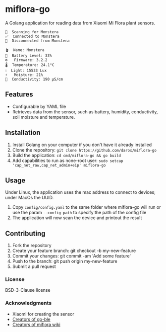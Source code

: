# miflora-go

A Golang application for reading data from Xiaomi Mi Flora plant sensors.

```
📡  Scanning for Monstera
✅  Connected to Monstera
👋  Disconnected from Monstera

🪴  Name: Monstera 
🔋  Battery Level: 33% 
⚙️   Firmware: 3.2.2 
🌡️  Temperature: 24.1°C 
💧  Light: 15533 Lux 
⚡   Moisture: 21% 
🌱  Conductivity: 190 µS/cm 
```

## Features

- Configurable by YAML file
- Retrieves data from the sensor, such as battery, humidity, conductivity, soil moisture and temperature.

## Installation

1. Install Golang on your computer if you don't have it already installed
2. Clone the repository: `git clone https://github.com/darox/miflora-go`
3. Build the application: `cd cmd/miflora-go && go build`
4. Add capabilities to run as none-root user: `sudo setcap 'cap_net_raw,cap_net_admin+eip' miflora-go`


## Usage

Under Linux, the application uses the mac address to connect to devices; under MacOs the UUID.


1. Copy `config/config.yaml` to the same folder where miflora-go will run or use the param `--config-path` to specify the path of the config file
2. The application will now scan the device and printout the result

## Contributing

1. Fork the repository
2. Create your feature branch: git checkout -b my-new-feature
3. Commit your changes: git commit -am 'Add some feature'
4. Push to the branch: git push origin my-new-feature
5. Submit a pull request

### License

BSD-3-Clause license

### Acknowledgments

- Xiaomi for creating the sensor
- [Creators of go-ble](https://github.com/go-ble/ble)
- [Creators of miflora wiki](https://github.com/ChrisScheffler/miflora/wiki/The-Basics)
